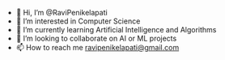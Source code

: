 - 👋 Hi, I’m @RaviPenikelapati
- 👀 I’m interested in Computer Science
- 🌱 I’m currently learning Artificial Intelligence and Algorithms
- 💞️ I’m looking to collaborate on AI or ML projects
- 📫 How to reach me ravipenikelapati@gmail.com

<!---
RaviPenikelapati/RaviPenikelapati is a ✨ special ✨ repository because its `README.md` (this file) appears on your GitHub profile.
You can click the Preview link to take a look at your changes.
--->
